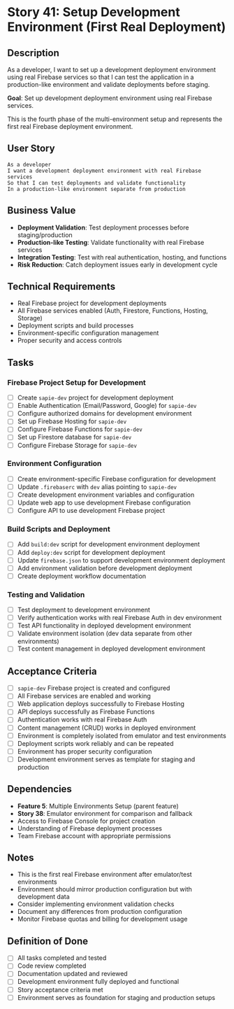 # Story 41: Setup Development Environment (First Real Deployment)

## Description

As a developer, I want to set up a development deployment environment using real Firebase services so that I can test the application in a production-like environment and validate deployments before staging.

**Goal**: Set up development deployment environment using real Firebase services.

This is the fourth phase of the multi-environment setup and represents the first real Firebase deployment environment.

## User Story

```
As a developer
I want a development deployment environment with real Firebase services
So that I can test deployments and validate functionality
In a production-like environment separate from production
```

## Business Value

- **Deployment Validation**: Test deployment processes before staging/production
- **Production-like Testing**: Validate functionality with real Firebase services
- **Integration Testing**: Test with real authentication, hosting, and functions
- **Risk Reduction**: Catch deployment issues early in development cycle

## Technical Requirements

- Real Firebase project for development deployments
- All Firebase services enabled (Auth, Firestore, Functions, Hosting, Storage)
- Deployment scripts and build processes
- Environment-specific configuration management
- Proper security and access controls

## Tasks

### Firebase Project Setup for Development

- [ ] Create `sapie-dev` project for development deployment
- [ ] Enable Authentication (Email/Password, Google) for `sapie-dev`
- [ ] Configure authorized domains for development environment
- [ ] Set up Firebase Hosting for `sapie-dev`
- [ ] Configure Firebase Functions for `sapie-dev`
- [ ] Set up Firestore database for `sapie-dev`
- [ ] Configure Firebase Storage for `sapie-dev`

### Environment Configuration

- [ ] Create environment-specific Firebase configuration for development
- [ ] Update `.firebaserc` with `dev` alias pointing to `sapie-dev`
- [ ] Create development environment variables and configuration
- [ ] Update web app to use development Firebase configuration
- [ ] Configure API to use development Firebase project

### Build Scripts and Deployment

- [ ] Add `build:dev` script for development environment deployment
- [ ] Add `deploy:dev` script for development deployment
- [ ] Update `firebase.json` to support development environment deployment
- [ ] Add environment validation before development deployment
- [ ] Create deployment workflow documentation

### Testing and Validation

- [ ] Test deployment to development environment
- [ ] Verify authentication works with real Firebase Auth in dev environment
- [ ] Test API functionality in deployed development environment
- [ ] Validate environment isolation (dev data separate from other environments)
- [ ] Test content management in deployed development environment

## Acceptance Criteria

- [ ] `sapie-dev` Firebase project is created and configured
- [ ] All Firebase services are enabled and working
- [ ] Web application deploys successfully to Firebase Hosting
- [ ] API deploys successfully as Firebase Functions
- [ ] Authentication works with real Firebase Auth
- [ ] Content management (CRUD) works in deployed environment
- [ ] Environment is completely isolated from emulator and test environments
- [ ] Deployment scripts work reliably and can be repeated
- [ ] Environment has proper security configuration
- [ ] Development environment serves as template for staging and production

## Dependencies

- **Feature 5**: Multiple Environments Setup (parent feature)
- **Story 38**: Emulator environment for comparison and fallback
- Access to Firebase Console for project creation
- Understanding of Firebase deployment processes
- Team Firebase account with appropriate permissions

## Notes

- This is the first real Firebase environment after emulator/test environments
- Environment should mirror production configuration but with development data
- Consider implementing environment validation checks
- Document any differences from production configuration
- Monitor Firebase quotas and billing for development usage

## Definition of Done

- [ ] All tasks completed and tested
- [ ] Code review completed
- [ ] Documentation updated and reviewed
- [ ] Development environment fully deployed and functional
- [ ] Story acceptance criteria met
- [ ] Environment serves as foundation for staging and production setups 